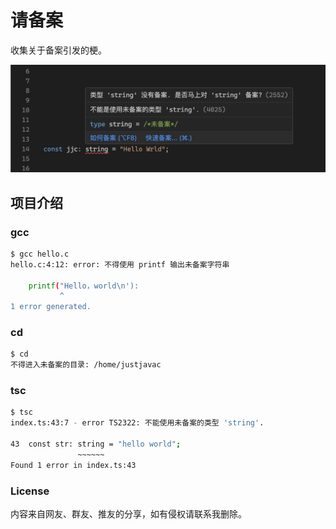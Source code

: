 # 请备案

收集关于备案引发的梗。

![](./public/screen.png)

## 项目介绍

### gcc

```bash
$ gcc hello.c
hello.c:4:12: error: 不得使用 printf 输出未备案字符串

    printf("Hello，world\n'):
           ^
1 error generated.
```

### cd

```bash
$ cd  
不得进入未备案的目录: /home/justjavac
```

### tsc

```bash
$ tsc
index.ts:43:7 - error TS2322: 不能使用未备案的类型 'string'.

43  const str: string = "hello world";
               ~~~~~~
Found 1 error in index.ts:43
```

### License

内容来自网友、群友、推友的分享，如有侵权请联系我删除。
